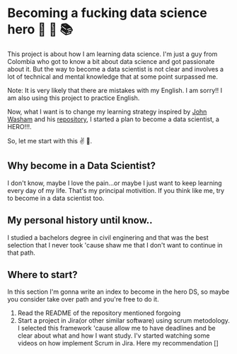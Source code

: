 # Becoming a fucking data science hero :punch: :running: :books:

This project is about how I am learning data science. I'm just a guy from Colombia who got to know a bit about data science and got passionate about it. But the way to become a data scientist is not clear and involves a lot of technical and mental knowledge that at some point surpassed me.

Note: It is very likely that there are mistakes with my English. I am sorry!! I am also using this project to practice English.

Now, what I want is to change my learning strategy inspired by [John Washam](https://startupnextdoor.com/about/) and his [repository](https://github.com/jwasham/coding-interview-university/blob/main/translations/README-es.md#el-plan-diario),
I started a plan to become a data scientist, a HERO!!!.

So, let me start with this :v: :muscle:.

## Why become in a Data Scientist?
I don't know, maybe I love the pain...or maybe I just want to keep learning every
day of my life. That's my principal motivition. If you think like me, try to become
in a data scientist too.

## My personal history until know..
I studied a bachelors degree in civil enginering and that was the best selection
that I never took 'cause shaw me that I don't want to continue in that path. 

## Where to start?
In this section I'm gonna write an index to become in the hero DS, so maybe you
consider take over path and you're free to do it.

1. Read the README of the repository mentioned forgoing
2. Start a project in Jira(or other similar software) using scrum metodology.
    I selected this framework 'cause allow me to have deadlines and be clear
    about what and how I want study. I'v started watching some videos on how
    implement Scrum in Jira. Here my recommendation []
